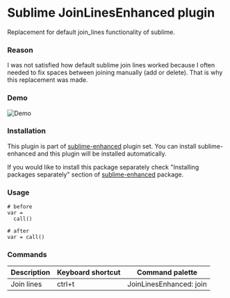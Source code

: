 # Sublime JoinLinesEnhanced plugin

Replacement for default join_lines functionality of sublime.


### Reason

I was not satisfied how default sublime join lines worked because I often needed
to fix spaces between joining manually (add or delete). That is why this
replacement was made.


### Demo

![Demo](https://raw.github.com/shagabutdinov/sublime-join-lines-enhanced/master/demo/demo.gif "Demo")


### Installation

This plugin is part of [sublime-enhanced](http://github.com/shagabutdinov/sublime-enhanced)
plugin set. You can install sublime-enhanced and this plugin will be installed
automatically.

If you would like to install this package separately check "Installing packages
separately" section of [sublime-enhanced](http://github.com/shagabutdinov/sublime-enhanced)
package.

### Usage

  ```
  # before
  var =
    call()

  # after
  var = call()
  ```

### Commands

| Description       | Keyboard shortcut | Command palette         |
|-------------------|-------------------|-------------------------|
| Join lines        | ctrl+t            | JoinLinesEnhanced: join |